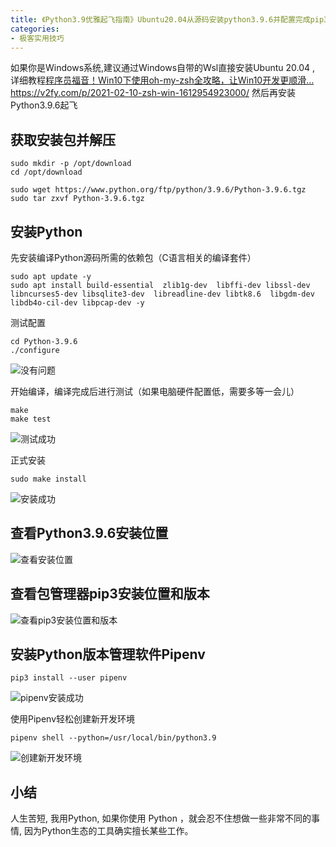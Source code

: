 ```yaml
---
title: 《Python3.9优雅起飞指南》Ubuntu20.04从源码安装python3.9.6并配置完成pip3和pipenv教程
categories:
- 极客实用技巧
---
```


如果你是Windows系统,建议通过Windows自带的Wsl直接安装Ubuntu 20.04 , 详细教程[程序员福音！Win10下使用oh-my-zsh全攻略，让Win10开发更顺滑…](https://v2fy.com/p/2021-02-10-zsh-win-1612954923000/) https://v2fy.com/p/2021-02-10-zsh-win-1612954923000/ 然后再安装Python3.9.6起飞

## 获取安装包并解压

```
sudo mkdir -p /opt/download
cd /opt/download

sudo wget https://www.python.org/ftp/python/3.9.6/Python-3.9.6.tgz
sudo tar zxvf Python-3.9.6.tgz
```

## 安装Python

先安装编译Python源码所需的依赖包（C语言相关的编译套件）
```
sudo apt update -y
sudo apt install build-essential  zlib1g-dev  libffi-dev libssl-dev libncurses5-dev libsqlite3-dev  libreadline-dev libtk8.6  libgdm-dev libdb4o-cil-dev libpcap-dev -y
```

测试配置
```
cd Python-3.9.6
./configure
```
![没有问题](https://cdn.fangyuanxiaozhan.com/assets/16250139052476FCDtysZ.png)

开始编译，编译完成后进行测试（如果电脑硬件配置低，需要多等一会儿）
```
make
make test
```

![测试成功](https://cdn.fangyuanxiaozhan.com/assets/1625013905262yHM3NnhW.png)



正式安装
```
sudo make install
```


![安装成功](https://cdn.fangyuanxiaozhan.com/assets/1625013905254yxMDJsZd.png)


## 查看Python3.9.6安装位置


![查看安装位置](https://cdn.fangyuanxiaozhan.com/assets/1625013905231m7dati80.png)


## 查看包管理器pip3安装位置和版本

![查看pip3安装位置和版本](https://cdn.fangyuanxiaozhan.com/assets/162501390524061GXQnns.png)


## 安装Python版本管理软件Pipenv

```
pip3 install --user pipenv
```

![pipenv安装成功](https://cdn.fangyuanxiaozhan.com/assets/1625013905322TwRJhpEC.png)

使用Pipenv轻松创建新开发环境

```
pipenv shell --python=/usr/local/bin/python3.9
```

![创建新开发环境](https://cdn.fangyuanxiaozhan.com/assets/1625013905847c8nwCDRD.png)





## 小结



人生苦短, 我用Python, 如果你使用 Python ，就会忍不住想做一些非常不同的事情, 因为Python生态的工具确实擅长某些工作。



